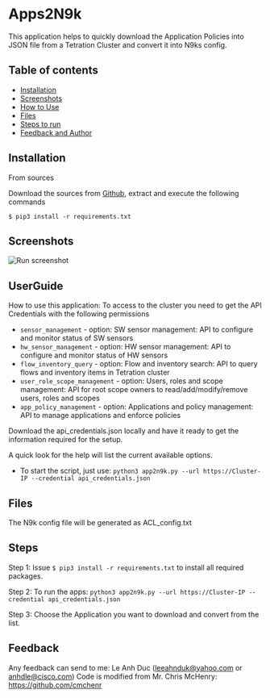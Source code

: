 # Apps2N9k
This application helps to quickly download the Application Policies into JSON file from a Tetration Cluster and convert it into N9ks config.

## Table of contents
* [Installation](#Installation)
* [Screenshots](#screenshots)
* [How to Use](#UserGuide)
* [Files](#Files)
* [Steps to run](#Steps)
* [Feedback and Author](#Feedback)

## Installation

From sources

Download the sources from [Github](https://github.com/leeahnduk/Json2Apps.git), extract and execute the following commands

```
$ pip3 install -r requirements.txt

```

## Screenshots
![Run screenshot](https://github.com/leeahnduk/Apps2N9k/blob/master/Apps2N9k.jpg)

## UserGuide
How to use this application:
To access to the cluster you need to get the API Credentials with the following permissions
* `sensor_management` - option: SW sensor management: API to configure and monitor status of SW sensors
* `hw_sensor_management` - option: HW sensor management: API to configure and monitor status of HW sensors
* `flow_inventory_query` - option: Flow and inventory search: API to query flows and inventory items in Tetration cluster
* `user_role_scope_management` - option: Users, roles and scope management: API for root scope owners to read/add/modify/remove users, roles and scopes
* `app_policy_management` - option: 
 Applications and policy management: API to manage applications and enforce policies

Download the api_credentials.json locally and have it ready to get the information required for the setup.

A quick look for the help will list the current available options.
* To start the script, just use: `python3 app2n9k.py --url https://Cluster-IP --credential api_credentials.json `

## Files
The N9k config file will be generated as ACL_config.txt


## Steps

Step 1: Issue `$ pip3 install -r requirements.txt` to install all required packages.

Step 2: To run the apps: `python3 app2n9k.py --url https://Cluster-IP --credential api_credentials.json`

Step 3: Choose the Application you want to download and convert from the list.


## Feedback
Any feedback can send to me: Le Anh Duc (leeahnduk@yahoo.com or anhdle@cisco.com)
Code is modified from Mr. Chris McHenry: https://github.com/cmchenr
